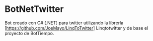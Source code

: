 # BotNetTwitter
Bot creado con C# (.NET) para twitter utilizando la librería [https://github.com/JoeMayo/LinqToTwitter] Linqtotwitter y de base el proyecto de BotTiempo.
